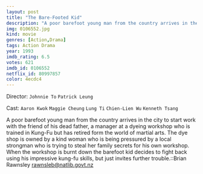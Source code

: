 ```yaml
---
layout: post
title: "The Bare-Footed Kid"
description: "A poor barefoot young man from the country arrives in the city to start work with the friend of his dead father, a manager at a dyeing workshop who is trained in Kung-Fu but has retired form the world of martial arts. The dye shop is owned by a kind woman who is being pressured by a local strongman who is trying to steal her family secrets for his own workshop. When the workshop is burnt down the barefoot kid decides to fight back using his impressive kung-fu skills, but just invites further trouble..."
img: 0106552.jpg
kind: movie
genres: [Action,Drama]
tags: Action Drama 
year: 1993
imdb_rating: 6.5
votes: 621
imdb_id: 0106552
netflix_id: 80997857
color: 4ecdc4
---
```

Director: `Johnnie To` `Patrick Leung`  

Cast: `Aaron Kwok` `Maggie Cheung` `Lung Ti` `Chien-Lien Wu` `Kenneth Tsang` 

A poor barefoot young man from the country arrives in the city to start work with the friend of his dead father, a manager at a dyeing workshop who is trained in Kung-Fu but has retired form the world of martial arts. The dye shop is owned by a kind woman who is being pressured by a local strongman who is trying to steal her family secrets for his own workshop. When the workshop is burnt down the barefoot kid decides to fight back using his impressive kung-fu skills, but just invites further trouble.::Brian Rawnsley <rawnsleb@natlib.govt.nz>